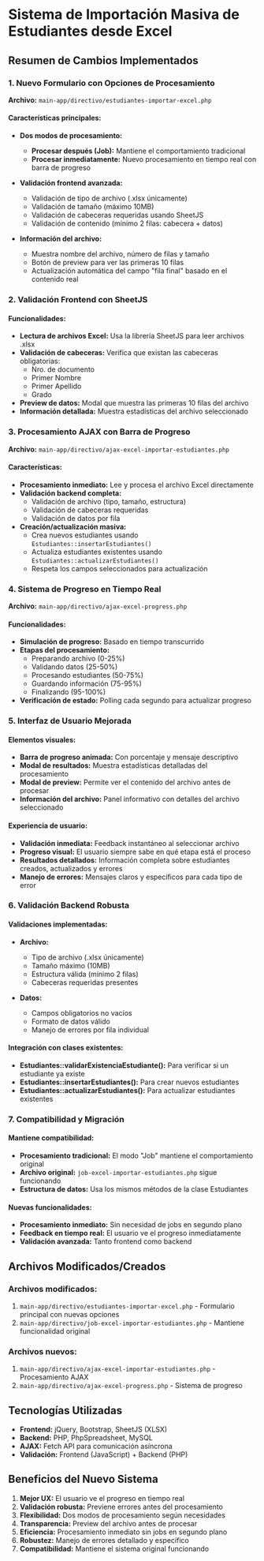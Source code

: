 # Sistema de Importación Masiva de Estudiantes desde Excel

## Resumen de Cambios Implementados

### 1. Nuevo Formulario con Opciones de Procesamiento

**Archivo:** `main-app/directivo/estudiantes-importar-excel.php`

#### Características principales:
- **Dos modos de procesamiento:**
  - **Procesar después (Job):** Mantiene el comportamiento tradicional
  - **Procesar inmediatamente:** Nuevo procesamiento en tiempo real con barra de progreso

- **Validación frontend avanzada:**
  - Validación de tipo de archivo (.xlsx únicamente)
  - Validación de tamaño (máximo 10MB)
  - Validación de cabeceras requeridas usando SheetJS
  - Validación de contenido (mínimo 2 filas: cabecera + datos)

- **Información del archivo:**
  - Muestra nombre del archivo, número de filas y tamaño
  - Botón de preview para ver las primeras 10 filas
  - Actualización automática del campo "fila final" basado en el contenido real

### 2. Validación Frontend con SheetJS

#### Funcionalidades:
- **Lectura de archivos Excel:** Usa la librería SheetJS para leer archivos .xlsx
- **Validación de cabeceras:** Verifica que existan las cabeceras obligatorias:
  - Nro. de documento
  - Primer Nombre
  - Primer Apellido
  - Grado
- **Preview de datos:** Modal que muestra las primeras 10 filas del archivo
- **Información detallada:** Muestra estadísticas del archivo seleccionado

### 3. Procesamiento AJAX con Barra de Progreso

**Archivo:** `main-app/directivo/ajax-excel-importar-estudiantes.php`

#### Características:
- **Procesamiento inmediato:** Lee y procesa el archivo Excel directamente
- **Validación backend completa:**
  - Validación de archivo (tipo, tamaño, estructura)
  - Validación de cabeceras requeridas
  - Validación de datos por fila
- **Creación/actualización masiva:**
  - Crea nuevos estudiantes usando `Estudiantes::insertarEstudiantes()`
  - Actualiza estudiantes existentes usando `Estudiantes::actualizarEstudiantes()`
  - Respeta los campos seleccionados para actualización

### 4. Sistema de Progreso en Tiempo Real

**Archivo:** `main-app/directivo/ajax-excel-progress.php`

#### Funcionalidades:
- **Simulación de progreso:** Basado en tiempo transcurrido
- **Etapas del procesamiento:**
  - Preparando archivo (0-25%)
  - Validando datos (25-50%)
  - Procesando estudiantes (50-75%)
  - Guardando información (75-95%)
  - Finalizando (95-100%)
- **Verificación de estado:** Polling cada segundo para actualizar progreso

### 5. Interfaz de Usuario Mejorada

#### Elementos visuales:
- **Barra de progreso animada:** Con porcentaje y mensaje descriptivo
- **Modal de resultados:** Muestra estadísticas detalladas del procesamiento
- **Modal de preview:** Permite ver el contenido del archivo antes de procesar
- **Información del archivo:** Panel informativo con detalles del archivo seleccionado

#### Experiencia de usuario:
- **Validación inmediata:** Feedback instantáneo al seleccionar archivo
- **Progreso visual:** El usuario siempre sabe en qué etapa está el proceso
- **Resultados detallados:** Información completa sobre estudiantes creados, actualizados y errores
- **Manejo de errores:** Mensajes claros y específicos para cada tipo de error

### 6. Validación Backend Robusta

#### Validaciones implementadas:
- **Archivo:**
  - Tipo de archivo (.xlsx únicamente)
  - Tamaño máximo (10MB)
  - Estructura válida (mínimo 2 filas)
  - Cabeceras requeridas presentes

- **Datos:**
  - Campos obligatorios no vacíos
  - Formato de datos válido
  - Manejo de errores por fila individual

#### Integración con clases existentes:
- **Estudiantes::validarExistenciaEstudiante():** Para verificar si un estudiante ya existe
- **Estudiantes::insertarEstudiantes():** Para crear nuevos estudiantes
- **Estudiantes::actualizarEstudiantes():** Para actualizar estudiantes existentes

### 7. Compatibilidad y Migración

#### Mantiene compatibilidad:
- **Procesamiento tradicional:** El modo "Job" mantiene el comportamiento original
- **Archivo original:** `job-excel-importar-estudiantes.php` sigue funcionando
- **Estructura de datos:** Usa los mismos métodos de la clase Estudiantes

#### Nuevas funcionalidades:
- **Procesamiento inmediato:** Sin necesidad de jobs en segundo plano
- **Feedback en tiempo real:** El usuario ve el progreso inmediatamente
- **Validación avanzada:** Tanto frontend como backend

## Archivos Modificados/Creados

### Archivos modificados:
1. `main-app/directivo/estudiantes-importar-excel.php` - Formulario principal con nuevas opciones
2. `main-app/directivo/job-excel-importar-estudiantes.php` - Mantiene funcionalidad original

### Archivos nuevos:
1. `main-app/directivo/ajax-excel-importar-estudiantes.php` - Procesamiento AJAX
2. `main-app/directivo/ajax-excel-progress.php` - Sistema de progreso

## Tecnologías Utilizadas

- **Frontend:** jQuery, Bootstrap, SheetJS (XLSX)
- **Backend:** PHP, PhpSpreadsheet, MySQL
- **AJAX:** Fetch API para comunicación asíncrona
- **Validación:** Frontend (JavaScript) + Backend (PHP)

## Beneficios del Nuevo Sistema

1. **Mejor UX:** El usuario ve el progreso en tiempo real
2. **Validación robusta:** Previene errores antes del procesamiento
3. **Flexibilidad:** Dos modos de procesamiento según necesidades
4. **Transparencia:** Preview del archivo antes de procesar
5. **Eficiencia:** Procesamiento inmediato sin jobs en segundo plano
6. **Robustez:** Manejo de errores detallado y específico
7. **Compatibilidad:** Mantiene el sistema original funcionando


